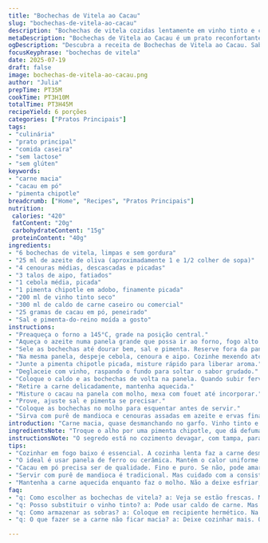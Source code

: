 ```yaml
---
title: "Bochechas de Vitela ao Cacau"
slug: "bochechas-de-vitela-ao-cacau"
description: "Bochechas de vitela cozidas lentamente em vinho tinto e caldo, com toque de cacau em pó e toque de chipotle defumado. Servidas com purê de mandioca e cenouras caramelizadas. Refeição sem lactose, sem glúten, sem ovos e sem nozes. Tempo longo de cozimento para desmanchar a carne, sabor profundo e textura macia. Uso de chili chipotle substitui alho para um leve toque defumado. Ideal para quem quer um prato reconfortante e diferente, unindo sabores terrosos e amargos do cacau com a suavidade da vitela."
metaDescription: "Bochechas de Vitela ao Cacau é um prato reconfortante, com sabor intenso e textura macia. Ideal para noites frias em família."
ogDescription: "Descubra a receita de Bochechas de Vitela ao Cacau. Sabor profundo e diferente, perfeita para reunir a família em uma refeição aconchegante."
focusKeyphrase: "bochechas de vitela"
date: 2025-07-19
draft: false
image: bochechas-de-vitela-ao-cacau.png
author: "Julia"
prepTime: PT35M
cookTime: PT3H10M
totalTime: PT3H45M
recipeYield: 6 porções
categories: ["Pratos Principais"]
tags:
- "culinária"
- "prato principal"
- "comida caseira"
- "sem lactose"
- "sem glúten"
keywords:
- "carne macia"
- "cacau em pó"
- "pimenta chipotle"
breadcrumb: ["Home", "Recipes", "Pratos Principais"]
nutrition: 
 calories: "420"
 fatContent: "20g"
 carbohydrateContent: "15g"
 proteinContent: "40g"
ingredients:
- "6 bochechas de vitela, limpas e sem gordura"
- "25 ml de azeite de oliva (aproximadamente 1 e 1/2 colher de sopa)"
- "4 cenouras médias, descascadas e picadas"
- "3 talos de aipo, fatiados"
- "1 cebola média, picada"
- "1 pimenta chipotle em adobo, finamente picada"
- "200 ml de vinho tinto seco"
- "300 ml de caldo de carne caseiro ou comercial"
- "25 gramas de cacau em pó, peneirado"
- "Sal e pimenta-do-reino moída a gosto"
instructions:
- "Preaqueça o forno a 145°C, grade na posição central."
- "Aqueça o azeite numa panela grande que possa ir ao forno, fogo alto."
- "Sele as bochechas até dourar bem, sal e pimenta. Reserve fora da panela."
- "Na mesma panela, despeje cebola, cenoura e aipo. Cozinhe mexendo até amolecer, cerca de 6 minutos."
- "Junte a pimenta chipotle picada, misture rápido para liberar aroma."
- "Deglaceie com vinho, raspando o fundo para soltar o sabor grudado."
- "Coloque o caldo e as bochechas de volta na panela. Quando subir fervura, tampe e leve ao forno por 3 horas e 10 minutos."
- "Retire a carne delicadamente, mantenha aquecida."
- "Misture o cacau na panela com molho, mexa com fouet até incorporar."
- "Prove, ajuste sal e pimenta se precisar."
- "Coloque as bochechas no molho para esquentar antes de servir."
- "Sirva com purê de mandioca e cenouras assadas em azeite e ervas finas."
introduction: "Carne macia, quase desmanchando no garfo. Vinho tinto e caldo trazendo fundo aromático. Cacau não é só doce, traz amargor e profundidade, um toque raro. Temperado com chipotle, picância defumada inesperada, quase esquenta o prato. O cozimento lento deixa tudo fundido. Cenouras e aipo dão base, umidade na medida. Purê de mandioca entra como contraponto suave e tradicional brasileiro. Nada enjoativo, tudo intenso, simples. Sem leite, sem glúten, só sabor e textura. Perfeito para reunião familiar numa noite fria, com pão rústico ao lado, para deixar molhadinho. Gosto rústico, com cara de comida de fazenda, que acalma e enche o coração."
ingredientsNote: "Troque o alho por uma pimenta chipotle, que dá defumado e uma leve ardência sobrenatural. O vinho pode ser um seco nacional, como um Merlot brasileiro, facilmente encontrado. O caldo, se puder, faça caseiro, para sabor mais genuíno, mas caldo industrial funciona também se não tiver tempo. Menos óleo e mais gordura da carne diminui colheradas pesadas na boca. Cenouras substituem aipo por ajudar a dar doçura e frescor, equilibrando amargor do cacau. Cacau em pó precisa estar fino e sem impurezas para não morder demais o sabor. Salgue pouco no início para não correr o risco, sou grupo mão leve, corro risco depois para acertar. Vitela fresca é chave. Pode pedir na casa de carnes."
instructionsNote: "O segredo está no cozimento devagar, com tampa, para a carne absorver líquido e sabor. Selar tudo antes confere textura e cor, sela os sucos. A panela deve suportar forno e ser funda, para evitar secar o caldo. Virar as bochechas às vezes deixa opção, mas não obrigatório. O cacau no final, nunca antes—se não, amarga e cobre sabor. Mexa vigoroso para não empelotar. O molho deve ficar espesso, mas não seco, para envolver a carne. Purê simples e cenouras assadas fazem contraste, evite sobrecarregar o prato. Sirva quente, na hora. Frio perde graça. Participar da preparação é experiência, vale cada minuto e cheiro. Alguém lembra uma panela de barro? Ainda melhor."
tips:
- "Cozinhar em fogo baixo é essencial. A cozinha lenta faz a carne desmanchar. Não apresse. Adicione temperos no final. Isso garante um sabor mais profundo. As bochechas devem ser frescas. Isso faz a diferença. O caldo caseiro é o melhor. Pode usar industrial se precisar. Mas o gosto não é o mesmo. Melhor ainda se tiver ervas frescas."
- "O ideal é usar panela de ferro ou cerâmica. Mantém o calor uniforme. O tempo de cozimento é longo, mas vale a pena. Verifique se a carne está macia antes de tirar. Use um garfo. Se não desmanchar, deixe mais tempo. Não tenha medo de ajustar o sal. Sempre prove. Isso é fundamental para o prato ficar equilibrado."
- "Cacau em pó precisa ser de qualidade. Fino e puro. Se não, pode amargar. Mexa bem no molho. Para não empelotar. O chipotle traz uma picância. Um leve toque defumado. Ótimo para quem gosta de sabor intenso. Se não encontrar, pode substituir por outra pimenta. Mas não vai ser a mesma coisa. Cacau e chipotle juntos é uma combinação rara."
- "Servir com purê de mandioca é tradicional. Mas cuidado com a consistência. Não deixe muito líquido. As cenouras caramelizadas contrastam bem. Assim, não sobrecarrega o prato. Isso deixa tudo mais leve. E não esqueça do pão. Um bom pão rústico é fundamental. Para acompanhar o molho e a carne. A refeição deve ser aquecida antes de servir."
- "Mantenha a carne aquecida enquanto faz o molho. Não a deixe esfriar, perde textura. O molho deve ser espesso, envolvente. Isso é que traz sabor. Se ficar muito seco, adicione um pouco de caldo. Experimente e ajuste. A apresentação é importante, mas não exagera. Um prato simples, mas com um toque de sofisticação."
faq:
- "q: Como escolher as bochechas de vitela? a: Veja se estão frescas. Mantenha a gordura. Isso ajuda na umidade. Peça na casa de carnes. Pergunte sobre a origem. Isso garante qualidade."
- "q: Posso substituir o vinho tinto? a: Pode usar caldo de carne. Mas o sabor muda. Tente manter o vinho como opção. Para molho mais rico. Mais intensidade para o prato."
- "q: Como armazenar as sobras? a: Coloque em recipiente hermético. Na geladeira dura dois dias. Pode congelar também. Mas, o ideal é consumir fresco. O sabor se perde se esquentar muito."
- "q: O que fazer se a carne não ficar macia? a: Deixe cozinhar mais. O cozimento é longo. Não tenha pressa. Cheque a temperatura interna. Deve estar bem acima de 70 graus. A carne se desmancha quando bem cozida."

---
```

